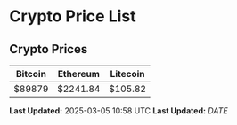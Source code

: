 # Crypto Price List

## Crypto Prices
| Bitcoin | Ethereum | Litecoin |
| ------- | -------- | -------- |
| $89879 | $2241.84 | $105.82 |
**Last Updated:** 2025-03-05 10:58 UTC
**Last Updated:** $DATE$
